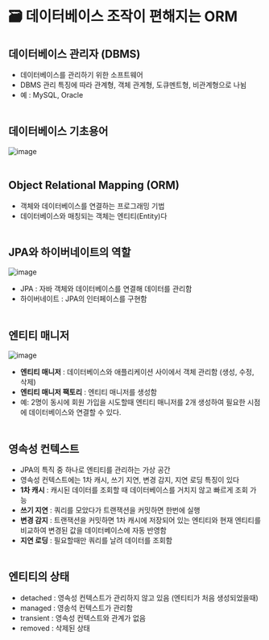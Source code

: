 # 🗃️ 데이터베이스 조작이 편해지는 ORM	
## 데이터베이스 관리자 (DBMS)
- 데이터베이스를 관리하기 위한 소프트웨어
- DBMS 관리 특징에 따라 관계형, 객체 관계형, 도큐멘트형, 비관계형으로 나뉨
- 예 : MySQL, Oracle
</br></br>


## 데이터베이스 기초용어 
![image](https://github.com/user-attachments/assets/0ce87764-67d9-46f6-a937-6401bb2306fb)
</br></br>


## Object Relational Mapping (ORM)
- 객체와 데이터베이스를 연결하는 프로그래밍 기법
- 데이터베이스와 매칭되는 객체는 엔티티(Entity)다
</br></br>


## JPA와 하이버네이트의 역할
![image](https://github.com/user-attachments/assets/1676514e-3b2f-4978-972b-fa115cf35e73)
- JPA : 자바 객체와 데이터베이스를 연결해 데이터를 관리함
- 하이버네이트 : JPA의 인터페이스를 구현함
</br></br>


## 엔티티 매니저
![image](https://github.com/user-attachments/assets/2a7f36bb-5a17-4b6b-b500-f15c77cccff3)
- **엔티티 매니저** : 데이터베이스와 애플리케이션 사이에서 객체 관리함 (생성, 수정, 삭제)
- **엔티티 매니저 팩토리** : 엔티티 매니저를 생성함
- 예: 2명이 동시에 회원 가입을 시도할때 엔티티 매니저를 2개 생성하여 필요한 시점에 데이터베이스와 연결할 수 있다.
</br></br>


## 영속성 컨텍스트
- JPA의 특직 중 하나로 엔티티를 관리하는 가상 공간
- 영속성 컨텍스트에는 1차 캐시, 쓰기 지연, 변경 감지, 지연 로딩 특징이 있다
- **1차 캐시** : 캐시된 데이터를 조회할 때 데이터베이스를 거치지 않고 빠르게 조회 가능
- **쓰기 지연** : 쿼리를 모았다가 트랜잭션을 커밋하면 한번에 실행
- **변경 감지** : 트랜잭션을 커밋하면 1차 캐시에 저장되어 있는 엔티티와 현재 엔티티를 비교하여 변경된 값을 데이터베이스에 자동 반영함
- **지연 로딩** : 필요할때만 쿼리를 날려 데이터를 조회함
</br></br>

## 엔티티의 상태
- detached : 영속성 컨텍스트가 관리하지 않고 있음 (엔티티가 처음 생성되었을때)
- managed : 영송석 컨텍스트가 관리함 
- transient :  영속성 컨텍스트와 관계가 없음
- removed : 삭제된 상태




